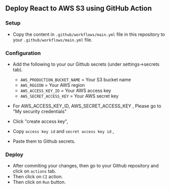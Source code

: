 ## Deploy React to AWS S3 using GitHub Action

### Setup

* Copy the content in `.github/workflows/main.yml` file in this repository to your `.github/workflows/main.yml` file.
### Configuration 

* Add the following to your our Github secrets (under settings->secrets tab).
    
    * `AWS_PRODUCTION_BUCKET_NAME` = Your S3 bucket name
    * `AWS_REGION` = Your AWS region
    * `AWS_ACCESS_KEY_ID` = Your AWS access key
    * `AWS_SECRET_ACCESS_KEY` = Your AWS secret key

* For AWS_ACCESS_KEY_ID, AWS_SECRET_ACCESS_KEY ,
    Please go to "My security credentials"
* Click "create access key", 
* Copy `access key id` and `secret access key id` , 
* Paste them to Github secrets.

### Deploy

* After commiting your changes, then go to your Github repository and click on `actions` tab.
* Then click on `CI` action.
* Then click on `Run` button.